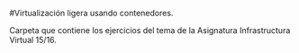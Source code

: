 #Virtualización ligera usando contenedores.

Carpeta que contiene los ejercicios del tema de la Asignatura Infrastructura Virtual 15/16.